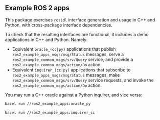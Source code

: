 ## Example ROS 2 apps

This package exercises `rosidl` interface generation and usage in C++ and Python, with cross-package interface dependencies.

To check that the resulting interfaces are functional, it includes a demo applications in C++ and Python. Namely:

- Equivalent `oracle_(cc|py)` applications that publish `ros2_example_apps_msgs/msg/Status` messages, serve a `ros2_example_common_msgs/srv/Query` service, and provide a `ros2_example_common_msgs/action/Do` action.
- Equivalent `inquirer_(cc|py)` applications that subscribe to `ros2_example_apps_msgs/msg/Status` messages, make `ros2_example_common_msgs/srv/Query` service requests, and invoke the `ros2_example_common_msgs/action/Do` action.

You may run a C++ oracle against a Python inquirer, and vice versa:

```sh
bazel run //ros2_example_apps:oracle_py
```

```sh
bazel run //ros2_example_apps:inquirer_cc
```
